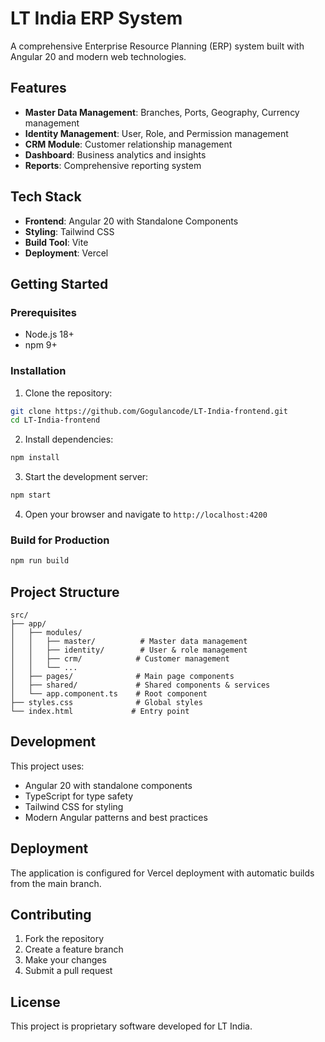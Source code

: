 # LT India ERP System

A comprehensive Enterprise Resource Planning (ERP) system built with Angular 20 and modern web technologies.

## Features

- **Master Data Management**: Branches, Ports, Geography, Currency management
- **Identity Management**: User, Role, and Permission management
- **CRM Module**: Customer relationship management
- **Dashboard**: Business analytics and insights
- **Reports**: Comprehensive reporting system

## Tech Stack

- **Frontend**: Angular 20 with Standalone Components
- **Styling**: Tailwind CSS
- **Build Tool**: Vite
- **Deployment**: Vercel

## Getting Started

### Prerequisites
- Node.js 18+ 
- npm 9+

### Installation

1. Clone the repository:
```bash
git clone https://github.com/Gogulancode/LT-India-frontend.git
cd LT-India-frontend
```

2. Install dependencies:
```bash
npm install
```

3. Start the development server:
```bash
npm start
```

4. Open your browser and navigate to `http://localhost:4200`

### Build for Production

```bash
npm run build
```

## Project Structure

```
src/
├── app/
│   ├── modules/
│   │   ├── master/          # Master data management
│   │   ├── identity/        # User & role management
│   │   ├── crm/            # Customer management
│   │   └── ...
│   ├── pages/              # Main page components
│   ├── shared/             # Shared components & services
│   └── app.component.ts    # Root component
├── styles.css              # Global styles
└── index.html             # Entry point
```

## Development

This project uses:
- Angular 20 with standalone components
- TypeScript for type safety
- Tailwind CSS for styling
- Modern Angular patterns and best practices

## Deployment

The application is configured for Vercel deployment with automatic builds from the main branch.

## Contributing

1. Fork the repository
2. Create a feature branch
3. Make your changes
4. Submit a pull request

## License

This project is proprietary software developed for LT India.
